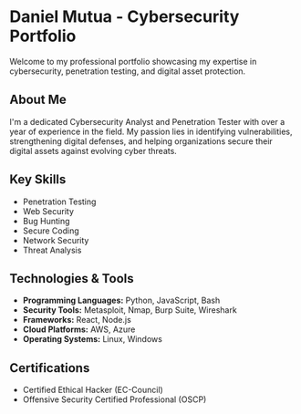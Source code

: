# Daniel Mutua - Cybersecurity Portfolio

Welcome to my professional portfolio showcasing my expertise in cybersecurity, penetration testing, and digital asset protection.

## About Me
I'm a dedicated Cybersecurity Analyst and Penetration Tester with over a year of experience in the field. My passion lies in identifying vulnerabilities, strengthening digital defenses, and helping organizations secure their digital assets against evolving cyber threats.

## Key Skills
- Penetration Testing
- Web Security
- Bug Hunting
- Secure Coding
- Network Security
- Threat Analysis

## Technologies & Tools
- **Programming Languages:** Python, JavaScript, Bash
- **Security Tools:** Metasploit, Nmap, Burp Suite, Wireshark
- **Frameworks:** React, Node.js
- **Cloud Platforms:** AWS, Azure
- **Operating Systems:** Linux, Windows

## Certifications
- Certified Ethical Hacker (EC-Council)
- Offensive Security Certified Professional (OSCP)
